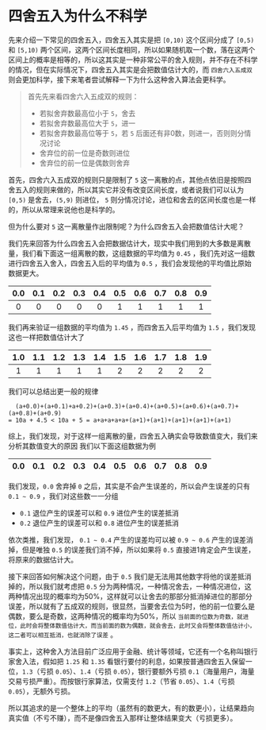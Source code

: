 
# 四舍五入为什么不科学

先来介绍一下常见的四舍五入，四舍五入其实是把 `[0,10)` 这个区间分成了 `[0,5)` 和 `[5,10)` 两个区间，这两个区间长度相同，所以如果随机取一个数，落在这两个区间上的概率是相等的，所以这其实是一种非常公平的舍入规则，并不存在不科学的情况，但在实际情况下，四舍五入其实是会把数值估计大的，而 `四舍六入五成双` 则会更加科学，接下来笔者尝试解释一下为什么这种舍入算法会更科学。

>
> 首先先来看四舍六入五成双的规则：
>
> - 若拟舍弃数最高位小于 `5`，舍去
> - 若拟舍弃数最高位大于 `5`，进一
> - 若拟舍弃数最高位等于 `5`，若 `5` 后面还有非0数，则进一，否则则分情况讨论
> - 舍弃位的前一位是奇数则进位
> - 舍弃位的前一位是偶数则舍弃

首先，四舍六入五成双的规则只是限制了 `5` 这一离散的点，其他点依旧是按照四舍五入的规则来做的，所以其实它并没有改变区间长度，或者说我们可以认为 `[0,5)` 是舍去，`(5,9)` 则进位， `5` 则分情况讨论，进位和舍去的区间长度也是一样的，所以从常理来说他也是科学的。

但为什么要对 `5` 这一离散量作出限制呢？为什么四舍五入会把数值估计大呢？

我们先来回答为什么四舍五入会把数据估计大，现实中我们用到的大多数是离散量，我们看下面这一组离散的数，这组数据的平均值为 `0.45` ，我们先对这一组数进行四舍五入舍入，四舍五入后的平均值为 `0.5` ，我们会发现他的平均值比原始数据更大。


|0.0|0.1|0.2|0.3|0.4|0.5|0.6|0.7|0.8|0.9|
|:---:|:---:|:---:|:---:|:---:|:---:|:---:|:---:|:---:|:---:|
|0|0|0|0|0|1|1|1|1|1|

我们再来验证一组数据的平均值为 `1.45` ，而四舍五入后平均值为 `1.5` ，我们发现这也一样把数值估计大了

|1.0|1.1|1.2|1.3|1.4|1.5|1.6|1.7|1.8|1.9|
|:---:|:---:|:---:|:---:|:---:|:---:|:---:|:---:|:---:|:---:|
|1|1|1|1|1|2|2|2|2|2|

我们可以总结出更一般的规律
```
  (a+0.0)+(a+0.1)+a+0.2)+(a+0.3)+(a+0.4)+(a+0.5)+(a+0.6)+(a+0.7)+(a+0.8)+(a+0.9)
= 10a + 4.5 < 10a + 5 = a+a+a+a+a+(a+1)+(a+1)+(a+1)+(a+1)+(a+1)
```
综上，我们发现，对于这样一组离散的量，四舍五入确实会导致数值变大，我们来分析其数值变大的原因
我们以下面这组数据为例

|0.0|0.1|0.2|0.3|0.4|0.5|0.6|0.7|0.8|0.9|
|:---:|:---:|:---:|:---:|:---:|:---:|:---:|:---:|:---:|:---:|

我们发现，`0.0` 舍弃掉 `0` 之后，其实是不会产生误差的，所以会产生误差的只有 `0.1 ~ 0.9` ，我们对这些数一一分组

- `0.1` 退位产生的误差可以和 `0.9` 进位产生的误差抵消
- `0.2` 退位产生的误差可以和 `0.8` 进位产生的误差抵消

依次类推，我们发现， `0.1 ~ 0.4` 产生的误差均可以被 `0.9 ~ 0.6` 产生的误差消掉，但是唯独 `0.5` 的误差我们消不掉，所以如果将 `0.5` 直接进1肯定会产生误差，将原来的数据估计大。

接下来回答如何解决这个问题，由于 `0.5` 我们是无法用其他数字将他的误差抵消掉的，所以我们就考虑把 `0.5` 分为两种情况，一种情况舍去，一种情况进位，这两种情况出现的概率均为50%，这样就可以让舍去的那部分抵消掉进位的那部分误差，所以就有了五成双的规则，很显然，当要舍去位为5时，他的前一位要么是偶数，要么是奇数，这两种情况的概率均为50%，所以 `当前面的位数为奇数，就进位，此时会将整体数值估计大，而当前面的数为偶数，就会舍去，此时又会将整体数值估计小，这二者可以相互抵消，也就消除了误差` 。

事实上，这种舍入方法目前广泛应用于金融、统计等领域，它还有一个名称叫银行家舍入法，假如把 `1.25` 和 `1.35` 看银行要付的利息，如果按普通四舍五入保留一位，`1.3`（亏损 `0.05`）、`1.4`（亏损 `0.05`），银行要额外亏损 `0.1`（海量用户，海量交易亏损严重）。而按银行家算法，仅需支付 `1.2`（节省 `0.05`）、`1.4`（亏损 `0.05`），无额外亏损。
 
所以其追求的是一个整体上的平均（虽然有的数更大，有的数更小），让结果趋向真实值（不亏不赚），而不是像四舍五入那样让整体结果变大（亏损更多）。